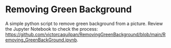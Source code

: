 # Removing Green Background

A simple python script to remove green background from a picture. Review the Jupyter Notebook to check the process: 
https://github.com/victorcaquilpan/RemovingGreenBackground/blob/main/Removing_GreenBackGround.ipynb.
